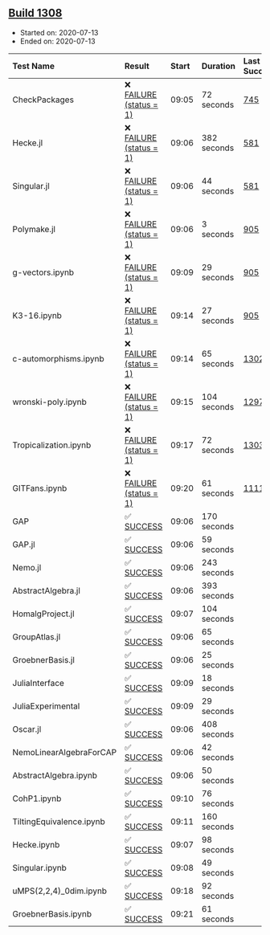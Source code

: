 ## [Build 1308](https://oscarci.mathematik.uni-kl.de/job/oscar-julia-1.4/1308/)

* Started on: 2020-07-13
* Ended on: 2020-07-13

| Test Name    | Result | Start | Duration | Last Success | First Failure |
|:-------------|:-------|:------|:---------|:-------------|:--------------|
| CheckPackages | ❌ [FAILURE (status = 1)](https://oscarci.mathematik.uni-kl.de/job/oscar-julia-1.4/1308/artifact/logs/build-1308/CheckPackages.log) | 09:05 | 72 seconds | [745](https://oscarci.mathematik.uni-kl.de/job/oscar-julia-1.4/745/) | [746](https://oscarci.mathematik.uni-kl.de/job/oscar-julia-1.4/746/) |
| Hecke.jl | ❌ [FAILURE (status = 1)](https://oscarci.mathematik.uni-kl.de/job/oscar-julia-1.4/1308/artifact/logs/build-1308/Hecke.jl.log) | 09:06 | 382 seconds | [581](https://oscarci.mathematik.uni-kl.de/job/oscar-julia-1.4/581/) | [582](https://oscarci.mathematik.uni-kl.de/job/oscar-julia-1.4/582/) |
| Singular.jl | ❌ [FAILURE (status = 1)](https://oscarci.mathematik.uni-kl.de/job/oscar-julia-1.4/1308/artifact/logs/build-1308/Singular.jl.log) | 09:06 | 44 seconds | [581](https://oscarci.mathematik.uni-kl.de/job/oscar-julia-1.4/581/) | [582](https://oscarci.mathematik.uni-kl.de/job/oscar-julia-1.4/582/) |
| Polymake.jl | ❌ [FAILURE (status = 1)](https://oscarci.mathematik.uni-kl.de/job/oscar-julia-1.4/1308/artifact/logs/build-1308/Polymake.jl.log) | 09:06 | 3 seconds | [905](https://oscarci.mathematik.uni-kl.de/job/oscar-julia-1.4/905/) | [907](https://oscarci.mathematik.uni-kl.de/job/oscar-julia-1.4/907/) |
| g-vectors.ipynb | ❌ [FAILURE (status = 1)](https://oscarci.mathematik.uni-kl.de/job/oscar-julia-1.4/1308/artifact/logs/build-1308/g-vectors.ipynb.log) | 09:09 | 29 seconds | [905](https://oscarci.mathematik.uni-kl.de/job/oscar-julia-1.4/905/) | [907](https://oscarci.mathematik.uni-kl.de/job/oscar-julia-1.4/907/) |
| K3-16.ipynb | ❌ [FAILURE (status = 1)](https://oscarci.mathematik.uni-kl.de/job/oscar-julia-1.4/1308/artifact/logs/build-1308/K3-16.ipynb.log) | 09:14 | 27 seconds | [905](https://oscarci.mathematik.uni-kl.de/job/oscar-julia-1.4/905/) | [907](https://oscarci.mathematik.uni-kl.de/job/oscar-julia-1.4/907/) |
| c-automorphisms.ipynb | ❌ [FAILURE (status = 1)](https://oscarci.mathematik.uni-kl.de/job/oscar-julia-1.4/1308/artifact/logs/build-1308/c-automorphisms.ipynb.log) | 09:14 | 65 seconds | [1302](https://oscarci.mathematik.uni-kl.de/job/oscar-julia-1.4/1302/) | [1303](https://oscarci.mathematik.uni-kl.de/job/oscar-julia-1.4/1303/) |
| wronski-poly.ipynb | ❌ [FAILURE (status = 1)](https://oscarci.mathematik.uni-kl.de/job/oscar-julia-1.4/1308/artifact/logs/build-1308/wronski-poly.ipynb.log) | 09:15 | 104 seconds | [1297](https://oscarci.mathematik.uni-kl.de/job/oscar-julia-1.4/1297/) | [1298](https://oscarci.mathematik.uni-kl.de/job/oscar-julia-1.4/1298/) |
| Tropicalization.ipynb | ❌ [FAILURE (status = 1)](https://oscarci.mathematik.uni-kl.de/job/oscar-julia-1.4/1308/artifact/logs/build-1308/Tropicalization.ipynb.log) | 09:17 | 72 seconds | [1303](https://oscarci.mathematik.uni-kl.de/job/oscar-julia-1.4/1303/) | [1308](https://oscarci.mathematik.uni-kl.de/job/oscar-julia-1.4/1308/) |
| GITFans.ipynb | ❌ [FAILURE (status = 1)](https://oscarci.mathematik.uni-kl.de/job/oscar-julia-1.4/1308/artifact/logs/build-1308/GITFans.ipynb.log) | 09:20 | 61 seconds | [1111](https://oscarci.mathematik.uni-kl.de/job/oscar-julia-1.4/1111/) | [1112](https://oscarci.mathematik.uni-kl.de/job/oscar-julia-1.4/1112/) |
| GAP | ✅ [SUCCESS](https://oscarci.mathematik.uni-kl.de/job/oscar-julia-1.4/1308/artifact/logs/build-1308/GAP.log) | 09:06 | 170 seconds |  |  |
| GAP.jl | ✅ [SUCCESS](https://oscarci.mathematik.uni-kl.de/job/oscar-julia-1.4/1308/artifact/logs/build-1308/GAP.jl.log) | 09:06 | 59 seconds |  |  |
| Nemo.jl | ✅ [SUCCESS](https://oscarci.mathematik.uni-kl.de/job/oscar-julia-1.4/1308/artifact/logs/build-1308/Nemo.jl.log) | 09:06 | 243 seconds |  |  |
| AbstractAlgebra.jl | ✅ [SUCCESS](https://oscarci.mathematik.uni-kl.de/job/oscar-julia-1.4/1308/artifact/logs/build-1308/AbstractAlgebra.jl.log) | 09:06 | 393 seconds |  |  |
| HomalgProject.jl | ✅ [SUCCESS](https://oscarci.mathematik.uni-kl.de/job/oscar-julia-1.4/1308/artifact/logs/build-1308/HomalgProject.jl.log) | 09:07 | 104 seconds |  |  |
| GroupAtlas.jl | ✅ [SUCCESS](https://oscarci.mathematik.uni-kl.de/job/oscar-julia-1.4/1308/artifact/logs/build-1308/GroupAtlas.jl.log) | 09:06 | 65 seconds |  |  |
| GroebnerBasis.jl | ✅ [SUCCESS](https://oscarci.mathematik.uni-kl.de/job/oscar-julia-1.4/1308/artifact/logs/build-1308/GroebnerBasis.jl.log) | 09:06 | 25 seconds |  |  |
| JuliaInterface | ✅ [SUCCESS](https://oscarci.mathematik.uni-kl.de/job/oscar-julia-1.4/1308/artifact/logs/build-1308/JuliaInterface.log) | 09:09 | 18 seconds |  |  |
| JuliaExperimental | ✅ [SUCCESS](https://oscarci.mathematik.uni-kl.de/job/oscar-julia-1.4/1308/artifact/logs/build-1308/JuliaExperimental.log) | 09:09 | 29 seconds |  |  |
| Oscar.jl | ✅ [SUCCESS](https://oscarci.mathematik.uni-kl.de/job/oscar-julia-1.4/1308/artifact/logs/build-1308/Oscar.jl.log) | 09:06 | 408 seconds |  |  |
| NemoLinearAlgebraForCAP | ✅ [SUCCESS](https://oscarci.mathematik.uni-kl.de/job/oscar-julia-1.4/1308/artifact/logs/build-1308/NemoLinearAlgebraForCAP.log) | 09:06 | 42 seconds |  |  |
| AbstractAlgebra.ipynb | ✅ [SUCCESS](https://oscarci.mathematik.uni-kl.de/job/oscar-julia-1.4/1308/artifact/logs/build-1308/AbstractAlgebra.ipynb.log) | 09:06 | 50 seconds |  |  |
| CohP1.ipynb | ✅ [SUCCESS](https://oscarci.mathematik.uni-kl.de/job/oscar-julia-1.4/1308/artifact/logs/build-1308/CohP1.ipynb.log) | 09:10 | 76 seconds |  |  |
| TiltingEquivalence.ipynb | ✅ [SUCCESS](https://oscarci.mathematik.uni-kl.de/job/oscar-julia-1.4/1308/artifact/logs/build-1308/TiltingEquivalence.ipynb.log) | 09:11 | 160 seconds |  |  |
| Hecke.ipynb | ✅ [SUCCESS](https://oscarci.mathematik.uni-kl.de/job/oscar-julia-1.4/1308/artifact/logs/build-1308/Hecke.ipynb.log) | 09:07 | 98 seconds |  |  |
| Singular.ipynb | ✅ [SUCCESS](https://oscarci.mathematik.uni-kl.de/job/oscar-julia-1.4/1308/artifact/logs/build-1308/Singular.ipynb.log) | 09:08 | 49 seconds |  |  |
| uMPS(2,2,4)_0dim.ipynb | ✅ [SUCCESS](https://oscarci.mathematik.uni-kl.de/job/oscar-julia-1.4/1308/artifact/logs/build-1308/uMPS-2-2-4-_0dim.ipynb.log) | 09:18 | 92 seconds |  |  |
| GroebnerBasis.ipynb | ✅ [SUCCESS](https://oscarci.mathematik.uni-kl.de/job/oscar-julia-1.4/1308/artifact/logs/build-1308/GroebnerBasis.ipynb.log) | 09:21 | 61 seconds |  |  |
